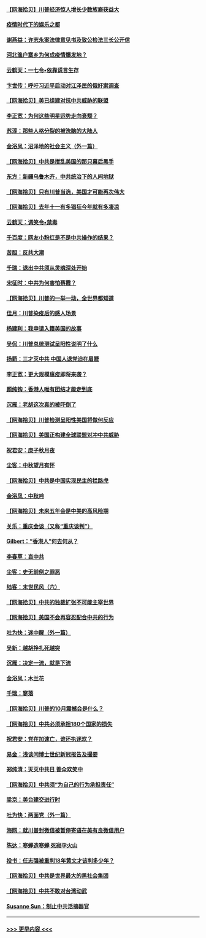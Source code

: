 #### [【网海拾贝】川普经济惊人增长少数族裔获益大](../pages/nsc993/n12471565.md?t=10131151) 
#### [疫情时代下的娱乐之都](../pages/nsc993/n12471312.md?t=10131151) 
#### [谢燕益：许志永案法律意见书及致公检法三长公开信](../pages/nsc993/n12470870.md?t=10131151) 
#### [河北渔户寨乡为何成疫情爆发地？](../pages/nsc993/n12464936.md?t=10131151) 
#### [云鹤天：一七令▪依靠谎言生存](../pages/nsc993/n12470034.md?t=10131151) 
#### [卞世传：呼吁习近平启动对江泽民的俄奸案调查](../pages/nsc993/n12469722.md?t=10131151) 
#### [【网海拾贝】美已组建对抗中共威胁的联盟](../pages/nsc993/n12469018.md?t=10131151) 
#### [李正宽：为何这些明星运势走向衰颓？](../pages/nsc993/n12468730.md?t=10131151) 
#### [苏淳：那些人格分裂的被洗脑的大陆人](../pages/nsc993/n12467858.md?t=10131151) 
#### [金浴凤：沼泽地的社会主义（外一篇）](../pages/nsc993/n12467792.md?t=10131151) 
#### [【网海拾贝】中共是搅乱美国的那只幕后黑手](../pages/nsc993/n12467700.md?t=10131151) 
#### [东方：新疆乌鲁木齐，中共统治下的人间地狱](../pages/nsc993/n12466075.md?t=10131151) 
#### [【网海拾贝】只有川普当选，美国才可能再次伟大](../pages/nsc993/n12466013.md?t=10131151) 
#### [【网海拾贝】去年十一有多猖狂今年就有多凄凉](../pages/nsc993/n12463649.md?t=10131151) 
#### [云鹤天：调笑令▪禁毒](../pages/nsc993/n12462975.md?t=10131151) 
#### [千百度：网友小粉红是不是中共操作的结果？](../pages/nsc993/n12461025.md?t=10131151) 
#### [苦胆：反共大潮](../pages/nsc993/n12459469.md?t=10131151) 
#### [千瑞：退出中共须从灵魂深处开始](../pages/nsc993/n12459437.md?t=10131151) 
#### [宋征时：中共为何害怕蔡霞？](../pages/nsc993/n12459097.md?t=10131151) 
#### [【网海拾贝】川普的一举一动，全世界都知道](../pages/nsc993/n12458825.md?t=10131151) 
#### [佳月：川普染疫后的感人场景](../pages/nsc993/n12456994.md?t=10131151) 
#### [杨建利：我申请入籍美国的故事](../pages/nsc993/n12455635.md?t=10131151) 
#### [吴侃：川普总统测试呈阳性说明了什么](../pages/nsc993/n12451869.md?t=10131151) 
#### [扬箭：三才灭中共 中国人退党迫在眉睫](../pages/nsc993/n12451842.md?t=10131151) 
#### [李正宽：更大规模瘟疫即将来袭？](../pages/nsc993/n12451455.md?t=10131151) 
#### [颜纯钩：香港人唯有团结才能走到底](../pages/nsc993/n12450870.md?t=10131151) 
#### [沉雁：老胡这次真的被吓倒了](../pages/nsc993/n12449796.md?t=10131151) 
#### [【网海拾贝】川普检测呈阳性美国将做何反应](../pages/nsc993/n12449042.md?t=10131151) 
#### [【网海拾贝】美国正构建全球联盟对冲中共威胁](../pages/nsc993/n12446580.md?t=10131151) 
#### [祝君安：庚子秋月夜](../pages/nsc993/n12445870.md?t=10131151) 
#### [尘客：中秋望月有怀](../pages/nsc993/n12444632.md?t=10131151) 
#### [【网海拾贝】中共是中国实现民主的拦路虎](../pages/nsc993/n12443573.md?t=10131151) 
#### [金浴凤：中秋吟](../pages/nsc993/n12441773.md?t=10131151) 
#### [【网海拾贝】未来五年会是中美的高风险期](../pages/nsc993/n12440760.md?t=10131151) 
#### [关乐：重庆会谈（又称“重庆谈判”）](../pages/nsc993/n12437525.md?t=10131151) 
#### [Gilbert：“香港人”何去何从？](../pages/nsc993/n12435894.md?t=10131151) 
#### [李春草：哀中共](../pages/nsc993/n12435874.md?t=10131151) 
#### [尘客：史无前例之罪恶](../pages/nsc993/n12435762.md?t=10131151) 
#### [陆客：末世民风（六）](../pages/nsc993/n12435354.md?t=10131151) 
#### [【网海拾贝】中共的独裁扩张不可能主宰世界](../pages/nsc993/n12435151.md?t=10131151) 
#### [【网海拾贝】美国不会再容忍配合中共的行为](../pages/nsc993/n12433808.md?t=10131151) 
#### [吐为快：迷中醒（外一篇）](../pages/nsc993/n12433585.md?t=10131151) 
#### [吴新：越胡挣扎死越突](../pages/nsc993/n12433562.md?t=10131151) 
#### [沉雁：决定一流，就是下流](../pages/nsc993/n12432128.md?t=10131151) 
#### [金浴凤：木兰花](../pages/nsc993/n12432124.md?t=10131151) 
#### [千瑞：寥落](../pages/nsc993/n12432071.md?t=10131151) 
#### [【网海拾贝】川普的10月震撼会是什么？](../pages/nsc993/n12431624.md?t=10131151) 
#### [【网海拾贝】中共必须承担180个国家的损失](../pages/nsc993/n12428893.md?t=10131151) 
#### [祝君安：党在加速亡，谁还执迷欢？](../pages/nsc993/n12428652.md?t=10131151) 
#### [易金：浅谈闫博士世纪新冠报告及撮要](../pages/nsc993/n12426822.md?t=10131151) 
#### [郑纯清：天灭中共日 善众欢笑中](../pages/nsc993/n12426784.md?t=10131151) 
#### [【网海拾贝】中共须“为自己的行为承担责任”](../pages/nsc993/n12426067.md?t=10131151) 
#### [梁京：美台建交进行时](../pages/nsc993/n12424066.md?t=10131151) 
#### [吐为快：两面党（外一篇）](../pages/nsc993/n12424043.md?t=10131151) 
#### [海网：就川普封微信被暂停寄语在美有良微信用户](../pages/nsc993/n12424021.md?t=10131151) 
#### [陈达：寒蝉造寒蝉 死寂孕火山](../pages/nsc993/n12423958.md?t=10131151) 
#### [投书：任志强被重判18年黄文才该判多少年？](../pages/nsc993/n12423672.md?t=10131151) 
#### [【网海拾贝】中共是世界最大的黑社会集团](../pages/nsc993/n12423543.md?t=10131151) 
#### [【网海拾贝】中共不敢对台湾动武](../pages/nsc993/n12421418.md?t=10131151) 
#### [Susanne Sun：制止中共活摘器官](../pages/nsc993/n12419654.md?t=10131151) 

----
#### [ >>> 更早内容 <<< ](../indexes/nsc993-earlier.md)

